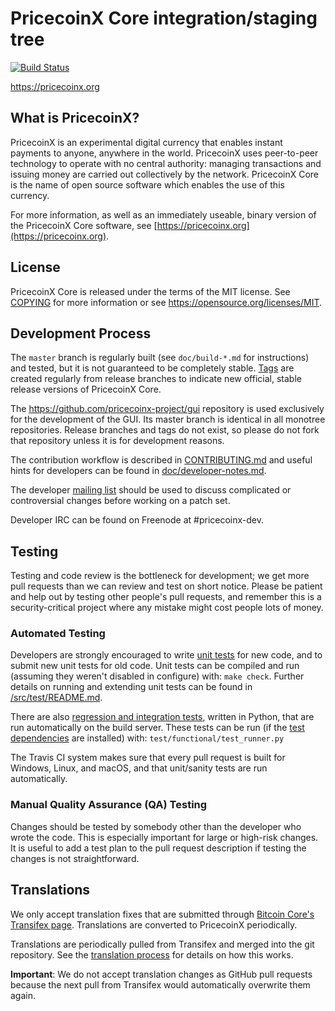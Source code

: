 PricecoinX Core integration/staging tree
=====================================

[![Build Status](https://travis-ci.org/pricecoinx-project/pricecoinx.svg?branch=master)](https://travis-ci.org/pricecoinx-project/pricecoinx)

https://pricecoinx.org

What is PricecoinX?
----------------

PricecoinX is an experimental digital currency that enables instant payments to
anyone, anywhere in the world. PricecoinX uses peer-to-peer technology to operate
with no central authority: managing transactions and issuing money are carried
out collectively by the network. PricecoinX Core is the name of open source
software which enables the use of this currency.

For more information, as well as an immediately useable, binary version of
the PricecoinX Core software, see [https://pricecoinx.org](https://pricecoinx.org).

License
-------

PricecoinX Core is released under the terms of the MIT license. See [COPYING](COPYING) for more
information or see https://opensource.org/licenses/MIT.

Development Process
-------------------

The `master` branch is regularly built (see `doc/build-*.md` for instructions) and tested, but it is not guaranteed to be
completely stable. [Tags](https://github.com/pricecoinx-project/pricecoinx/tags) are created
regularly from release branches to indicate new official, stable release versions of PricecoinX Core.

The https://github.com/pricecoinx-project/gui repository is used exclusively for the
development of the GUI. Its master branch is identical in all monotree
repositories. Release branches and tags do not exist, so please do not fork
that repository unless it is for development reasons.

The contribution workflow is described in [CONTRIBUTING.md](CONTRIBUTING.md)
and useful hints for developers can be found in [doc/developer-notes.md](doc/developer-notes.md).

The developer [mailing list](https://groups.google.com/forum/#!forum/pricecoinx-dev)
should be used to discuss complicated or controversial changes before working
on a patch set.

Developer IRC can be found on Freenode at #pricecoinx-dev.

Testing
-------

Testing and code review is the bottleneck for development; we get more pull
requests than we can review and test on short notice. Please be patient and help out by testing
other people's pull requests, and remember this is a security-critical project where any mistake might cost people
lots of money.

### Automated Testing

Developers are strongly encouraged to write [unit tests](src/test/README.md) for new code, and to
submit new unit tests for old code. Unit tests can be compiled and run
(assuming they weren't disabled in configure) with: `make check`. Further details on running
and extending unit tests can be found in [/src/test/README.md](/src/test/README.md).

There are also [regression and integration tests](/test), written
in Python, that are run automatically on the build server.
These tests can be run (if the [test dependencies](/test) are installed) with: `test/functional/test_runner.py`

The Travis CI system makes sure that every pull request is built for Windows, Linux, and macOS, and that unit/sanity tests are run automatically.

### Manual Quality Assurance (QA) Testing

Changes should be tested by somebody other than the developer who wrote the
code. This is especially important for large or high-risk changes. It is useful
to add a test plan to the pull request description if testing the changes is
not straightforward.

Translations
------------

We only accept translation fixes that are submitted through [Bitcoin Core's Transifex page](https://www.transifex.com/projects/p/bitcoin/).
Translations are converted to PricecoinX periodically.

Translations are periodically pulled from Transifex and merged into the git repository. See the
[translation process](doc/translation_process.md) for details on how this works.

**Important**: We do not accept translation changes as GitHub pull requests because the next
pull from Transifex would automatically overwrite them again.
